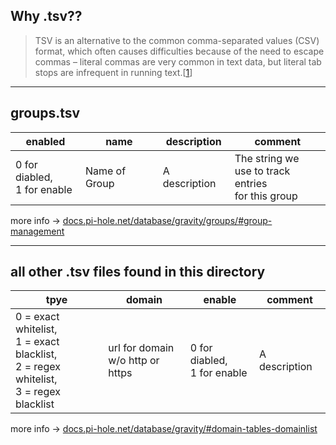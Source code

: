 ## Why .tsv??

> TSV is an alternative to the common comma-separated values (CSV) format, which often causes difficulties because of the need to escape commas – literal commas are very common in text data, but literal tab stops are infrequent in running text.[[1]]
___
## groups.tsv

enabled | name | description | comment
------------ | -------------| ------------ | -------------  
0 for diabled,<br>1 for enable | Name of Group | A description | The string we<br>use to track entries<br>for this group

more info -> [docs.pi-hole.net/database/gravity/groups/#group-management]
___
## all other .tsv files found in this directory

tpye | domain | enable | comment
------------ | -------------| ------------ | -------------  
0 = exact whitelist,<br>1 = exact blacklist,<br>2 = regex whitelist,<br>3 = regex blacklist | url for domain<br>w/o http or https | 0 for diabled,<br>1 for enable | A description

more info -> [docs.pi-hole.net/database/gravity/#domain-tables-domainlist]

[//]: # (Link to .tsv Wikipedia page)
[1]: https://en.wikipedia.org/wiki/Tab-separated_values

[//]: # (@Pi-hole documentation pages for Gravity SQLite Database)
[docs.pi-hole.net/database/gravity/#domain-tables-domainlist]: https://docs.pi-hole.net/database/gravity/#domain-tables-domainlist
[docs.pi-hole.net/database/gravity/groups/#group-management]: https://docs.pi-hole.net/database/gravity/groups/#group-management
